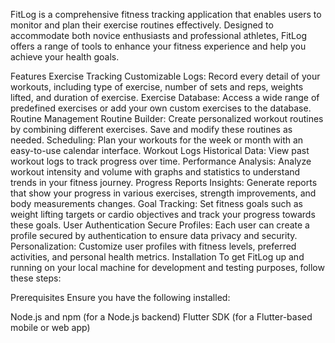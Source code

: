FitLog is a comprehensive fitness tracking application that enables users to monitor and plan their exercise routines effectively. Designed to accommodate both novice enthusiasts and professional athletes, FitLog offers a range of tools to enhance your fitness experience and help you achieve your health goals.

Features
Exercise Tracking
Customizable Logs: Record every detail of your workouts, including type of exercise, number of sets and reps, weights lifted, and duration of exercise.
Exercise Database: Access a wide range of predefined exercises or add your own custom exercises to the database.
Routine Management
Routine Builder: Create personalized workout routines by combining different exercises. Save and modify these routines as needed.
Scheduling: Plan your workouts for the week or month with an easy-to-use calendar interface.
Workout Logs
Historical Data: View past workout logs to track progress over time.
Performance Analysis: Analyze workout intensity and volume with graphs and statistics to understand trends in your fitness journey.
Progress Reports
Insights: Generate reports that show your progress in various exercises, strength improvements, and body measurements changes.
Goal Tracking: Set fitness goals such as weight lifting targets or cardio objectives and track your progress towards these goals.
User Authentication
Secure Profiles: Each user can create a profile secured by authentication to ensure data privacy and security.
Personalization: Customize user profiles with fitness levels, preferred activities, and personal health metrics.
Installation
To get FitLog up and running on your local machine for development and testing purposes, follow these steps:

Prerequisites
Ensure you have the following installed:

Node.js and npm (for a Node.js backend)
Flutter SDK (for a Flutter-based mobile or web app)
